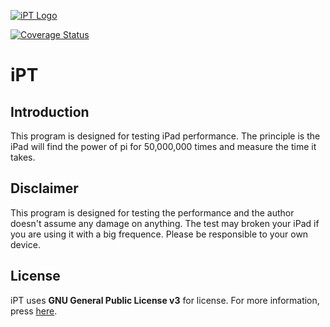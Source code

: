 [![iPT Logo](http://i4.buimg.com/c711795afeb22790.jpg)](#)

[![Coverage Status](https://coveralls.io/repos/github/GalvinGao/iPT/badge.svg?branch=master)](https://coveralls.io/github/GalvinGao/iPT?branch=master)

# iPT
## Introduction
This program is designed for testing iPad performance.
The principle is the iPad will find the power of pi for 50,000,000 times and measure the time it takes.
## Disclaimer
This program is designed for testing the performance and the author doesn't assume any damage on anything. The test may broken your iPad if you are using it with a big frequence. Please be responsible to your own device.
## License
iPT uses **GNU General Public License v3** for license. For more information, press [here](https://github.com/GalvinGao/iPT/blob/master/LICENSE).
